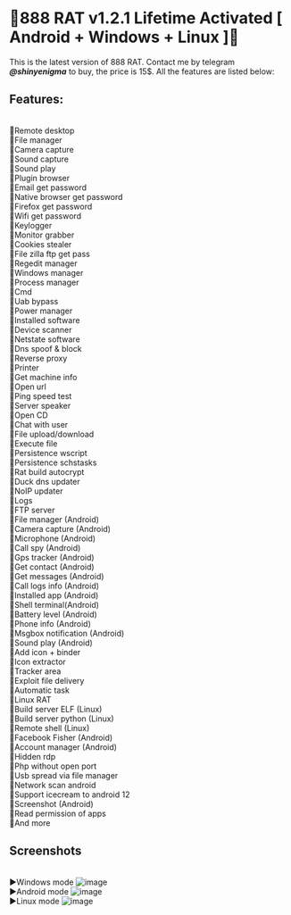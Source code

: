 # 🔸888 RAT v1.2.1 Lifetime Activated [ Android + Windows + Linux ]🔸
This is the latest version of 888 RAT. Contact me by telegram <em>**@shinyenigma**</em> to buy, the price is 15$. All the features are listed below:
## Features:
<br />🔹Remote desktop
<br />🔹File manager
<br />🔹Camera capture
<br />🔹Sound capture
<br />🔹Sound play
<br />🔹Plugin browser
<br />🔹Email get password
<br />🔹Native browser get password
<br />🔹Firefox get password
<br />🔹Wifi get password
<br />🔹Keylogger
<br />🔹Monitor grabber
<br />🔹Cookies stealer
<br />🔹File zilla ftp get pass
<br />🔹Regedit manager
<br />🔹Windows manager
<br />🔹Process manager
<br />🔹Cmd
<br />🔹Uab bypass
<br />🔹Power manager
<br />🔹Installed software
<br />🔹Device scanner
<br />🔹Netstate software
<br />🔹Dns spoof & block
<br />🔹Reverse proxy
<br />🔹Printer
<br />🔹Get machine info
<br />🔹Open url
<br />🔹Ping speed test
<br />🔹Server speaker
<br />🔹Open CD
<br />🔹Chat with user
<br />🔹File upload/download
<br />🔹Execute file
<br />🔹Persistence wscript
<br />🔹Persistence schstasks
<br />🔹Rat build autocrypt
<br />🔹Duck dns updater
<br />🔹NoIP updater
<br />🔹Logs
<br />🔹FTP server
<br />🔹File manager (Android)
<br />🔹Camera capture (Android)
<br />🔹Microphone (Android)
<br />🔹Call spy (Android)
<br />🔹Gps tracker (Android)
<br />🔹Get contact (Android)
<br />🔹Get messages (Android)
<br />🔹Call logs info (Android)
<br />🔹Installed app (Android)
<br />🔹Shell terminal(Android)
<br />🔹Battery level (Android)
<br />🔹Phone info (Android)
<br />🔹Msgbox notification (Android)
<br />🔹Sound play (Android)
<br />🔹Add icon + binder
<br />🔹Icon extractor
<br />🔹Tracker area
<br />🔹Exploit file delivery
<br />🔹Automatic task
<br />🔹Linux RAT
<br />🔹Build server ELF (Linux)
<br />🔹Build server python (Linux)
<br />🔹Remote shell (Linux)
<br />🔹Facebook Fisher (Android)
<br />🔹Account manager (Android)
<br />🔹Hidden rdp
<br />🔹Php without open port
<br />🔹Usb spread via file manager
<br />🔹Network scan android
<br />🔹Support icecream to android 12
<br />🔹Screenshot (Android)
<br />🔹Read permission of apps
<br />🔹And more
## Screenshots
<br />▶️Windows mode
![image](https://github.com/Shinyenigma/888-RAT-v1.2.1-Lifetime-Activated/assets/113016710/1dda1339-8c9f-43a0-bb9d-c7bcdc8f4ef2)
<br />▶️Android mode
![image](https://github.com/Shinyenigma/888-RAT-v1.2.1-Lifetime-Activated/assets/113016710/e36d5283-6518-436a-9a83-f800748e886a)
<br />▶️Linux mode
![image](https://github.com/Shinyenigma/888-RAT-v1.2.1-Lifetime-Activated/assets/113016710/781ca69d-67fd-4c38-8d07-82806b4236ca)



